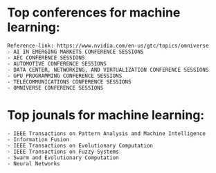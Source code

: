 # Top conferences for machine learning:

    Reference-link: https://www.nvidia.com/en-us/gtc/topics/omniverse
    - AI IN EMERGING MARKETS CONFERENCE SESSIONS
    - AEC CONFERENCE SESSIONS
    - AUTOMOTIVE CONFERENCE SESSIONS
    - DATA CENTER, NETWORKING, AND VIRTUALIZATION CONFERENCE SESSIONS
    - GPU PROGRAMMING CONFERENCE SESSIONS
    - TELECOMMUNICATIONS CONFERENCE SESSIONS
    - OMNIVERSE CONFERENCE SESSIONS

# Top jounals for machine learning:

    - IEEE Transactions on Pattern Analysis and Machine Intelligence
    - Information Fusion
    - IEEE Transactions on Evolutionary Computation
    - IEEE Transactions on Fuzzy Systems
    - Swarm and Evolutionary Computation
    - Neural Networks
